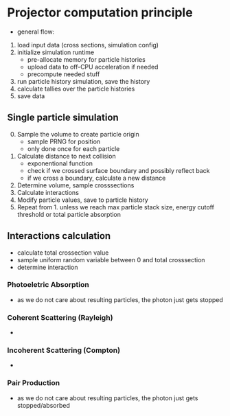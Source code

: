 # Projector computation principle

- general flow:

1. load input data (cross sections, simulation config)
2. initialize simulation runtime
    - pre-allocate memory for particle histories
    - upload data to off-CPU acceleration if needed
    - precompute needed stuff
3. run particle history simulation, save the history
4. calculate tallies over the particle histories
5. save data

## Single particle simulation

0. Sample the volume to create particle origin
    - sample PRNG for position
    - only done once for each particle
1. Calculate distance to next collision
    - exponentional function
    - check if we crossed surface boundary and possibly reflect back
    - if we cross a boundary, calculate a new distance
2. Determine volume, sample crosssections
3. Calculate interactions
4. Modify particle values, save to particle history
5. Repeat from 1. unless we reach max particle stack size, energy cutoff threshold or total particle absorption


## Interactions calculation

- calculate total crossection value
- sample uniform random variable between 0 and total crosssection
- determine interaction

### Photoeletric Absorption
- as we do not care about resulting particles, the photon just gets stopped

### Coherent Scattering (Rayleigh)
-

### Incoherent Scattering (Compton)
-

### Pair Production
- as we do not care about resulting particles, the photon just gets stopped/absorbed
